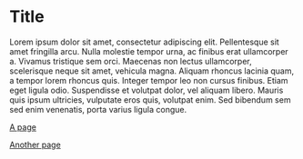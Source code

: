 # Title

Lorem ipsum dolor sit amet, consectetur adipiscing elit. Pellentesque sit amet fringilla arcu. Nulla molestie tempor urna, ac finibus erat ullamcorper a. Vivamus tristique sem orci. Maecenas non lectus ullamcorper, scelerisque neque sit amet, vehicula magna. Aliquam rhoncus lacinia quam, a tempor lorem rhoncus quis. Integer tempor leo non cursus finibus. Etiam eget ligula odio. Suspendisse et volutpat dolor, vel aliquam libero. Mauris quis ipsum ultricies, vulputate eros quis, volutpat enim. Sed bibendum sem sed enim venenatis, porta varius ligula congue.

[A page](./apage.md)

[Another page](./anewpage.md)
